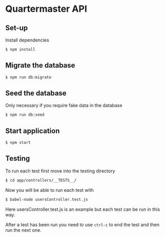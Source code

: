 # Quartermaster API

## Set-up
Install dependencies
```bash
$ npm install
```

## Migrate the database
```bash
$ npm run db:migrate
```

## Seed the database
Only necessary if you require fake data in the database
```bash
$ npm run db:seed
```

## Start application
```bash
$ npm start
```

## Testing
To run each test first move into the testing directory
```bash
$ cd app/controllers/__TESTS__/
```

Now you will be able to run each test with
```bash
$ babel-node usersController.test.js
```

Here usersController.test.js is an example but each test can be run in this way.

After a test has been run you need to use `ctrl-c` to end the test and then run the next one.
